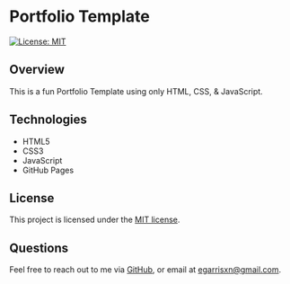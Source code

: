 # Portfolio Template

[![License: MIT](https://img.shields.io/badge/License-MIT-yellow.svg)](https://opensource.org/licenses/MIT)

## Overview

This is a fun Portfolio Template using only HTML, CSS, & JavaScript. 

## Technologies

- HTML5
- CSS3
- JavaScript
- GitHub Pages

## License

This project is licensed under the [MIT license](https://opensource.org/licenses/MIT).

## Questions

Feel free to reach out to me via [GitHub](https://github.com/EGARRISXN), or email at egarrisxn@gmail.com.
